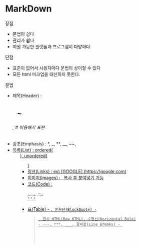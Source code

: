# MarkDown

장점

- 문법이 쉽다
- 관리가 쉽다
- 지원 가능한 플랫폼과 프로그램이 다양하다

단점

- 표준이 없어서 사용자마다 문법이 상이할 수 있다
- 모든 html 마크업을 대신하지 못한다.



문법

- 제목(Header) : <code><h1> ~ <h6></code>, # 이용해서 표현
- 강조(Emphasis) : *, _, **, __, ~~, <u>
- 목록(List) : ordered(<code><ol></code>), unordered(<code><ul></code>)
- 링크(Links) : ex) [GOOGLE] (https://google.com)
- 이미지(Images) : <code><img> </code>복사 후 붙여넣기 가능
- 코드(Code) : <code><pre></code>, <code><code></code></code>, ~, '''
- 표(Table) - <code><table></code>, 인용문(BlockQuote) - <code><blockquote></code>, 원시 HTML(Raw HTML), 수평선(Horizontal Rule) - ---, ***, ___, 줄바꿈(Line Breaks) - <code><br></code>